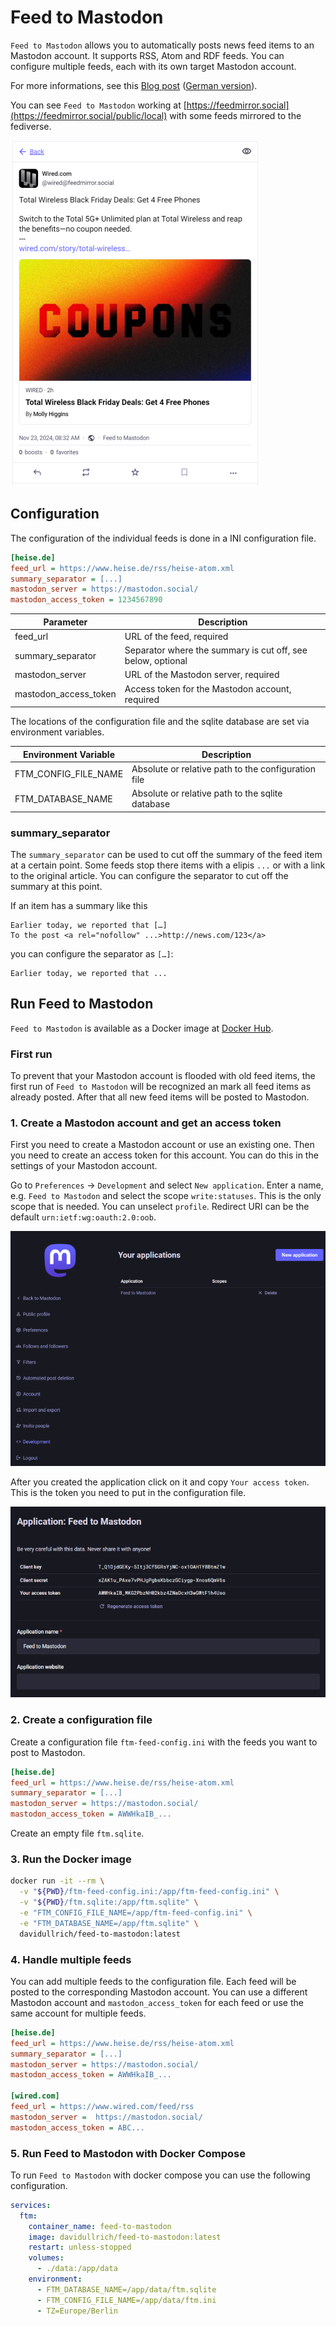 # Feed to Mastodon

`Feed to Mastodon` allows you to automatically posts news feed items to an Mastodon account.
It supports RSS, Atom and RDF feeds. You can configure multiple feeds, each with its own target
Mastodon account.

For more informations, see this [Blog post](https://production-ready.de/2024/11/24/feed-to-mastodon-en.html)
([German version](https://production-ready.de/2024/11/24/feed-to-mastodon.html)).

You can see `Feed to Mastodon` working at [https://feedmirror.social](https://feedmirror.social/public/local)
with some feeds mirrored to the fediverse.

![Mastodon Post Example](assets/screenshots/mastodon-wired-post.png)

## Configuration

The configuration of the individual feeds is done in a INI configuration file.

```ini
[heise.de]
feed_url = https://www.heise.de/rss/heise-atom.xml
summary_separator = [...]
mastodon_server = https://mastodon.social/
mastodon_access_token = 1234567890
```

| Parameter             | Description                                                 |
|-----------------------|-------------------------------------------------------------|
| feed_url              | URL of the feed, required                                   |
| summary_separator     | Separator where the summary is cut off, see below, optional |
| mastodon_server       | URL of the Mastodon server, required                        |
| mastodon_access_token | Access token for the Mastodon account, required             |

The locations of the configuration file and the sqlite database are set via environment variables.

| Environment Variable | Description                                         |
|----------------------|-----------------------------------------------------|
| FTM_CONFIG_FILE_NAME | Absolute or relative path to the configuration file |
| FTM_DATABASE_NAME    | Absolute or relative path to the sqlite database    |

### summary_separator

The `summary_separator` can be used to cut off the summary of the feed item at a certain point.
Some feeds stop there items with a elipis `...` or with a link to the original article. You can
configure the separator to cut off the summary at this point.

If an item has a summary like this
```
Earlier today, we reported that […]
To the post <a rel="nofollow" ...>http://news.com/123</a>
```

you can configure the separator as `[…]`:
```
Earlier today, we reported that ...
```

## Run Feed to Mastodon

`Feed to Mastodon` is available as a Docker image at [Docker Hub](https://hub.docker.com/r/davidullrich/feed-to-mastodon).

### First run

To prevent that your Mastodon account is flooded with old feed items, the first run of
`Feed to Mastodon` will be recognized an mark all feed items as already posted. After that
all new feed items will be posted to Mastodon.

### 1. Create a Mastodon account and get an access token

First you need to create a Mastodon account or use an existing one. Then you need to create an
access token for this account. You can do this in the settings of your Mastodon account.

Go to `Preferences` -> `Development` and select `New application`. Enter a name, e.g.
`Feed to Mastodon` and select the scope `write:statuses`. This is the only scope that is needed.
You can unselect `profile`. Redirect URI can be the default `urn:ietf:wg:oauth:2.0:oob`.

![Mastodon Your Applications](assets/screenshots/mastodon-your-applications.png)

After you created the application click on it and copy `Your access token`. This is the token you
need to put in the configuration file.

![Mastodon Application Feed to Mastodon](assets/screenshots/mastodon-application-feed-to-mastodon.png)

### 2. Create a configuration file

Create a configuration file `ftm-feed-config.ini` with the feeds you want to post to Mastodon.

```ini
[heise.de]
feed_url = https://www.heise.de/rss/heise-atom.xml
summary_separator = [...]
mastodon_server = https://mastodon.social/
mastodon_access_token = AWWHkaIB_...
```

Create an empty file `ftm.sqlite`.

### 3. Run the Docker image

``` bash
docker run -it --rm \
  -v "${PWD}/ftm-feed-config.ini:/app/ftm-feed-config.ini" \
  -v "${PWD}/ftm.sqlite:/app/ftm.sqlite" \
  -e "FTM_CONFIG_FILE_NAME=/app/ftm-feed-config.ini" \
  -e "FTM_DATABASE_NAME=/app/ftm.sqlite" \
  davidullrich/feed-to-mastodon:latest
```

### 4. Handle multiple feeds

You can add multiple feeds to the configuration file. Each feed will be posted to the corresponding
Mastodon account. You can use a different Mastodon account and `mastodon_access_token` for each feed
or use the same account for multiple feeds.

```ini
[heise.de]
feed_url = https://www.heise.de/rss/heise-atom.xml
summary_separator = [...]
mastodon_server = https://mastodon.social/
mastodon_access_token = AWWHkaIB_...

[wired.com]
feed_url = https://www.wired.com/feed/rss
mastodon_server =  https://mastodon.social/
mastodon_access_token = ABC...
```

### 5. Run Feed to Mastodon with Docker Compose

To run `Feed to Mastodon` with docker compose you can use the following configuration.

```yaml
services:
  ftm:
    container_name: feed-to-mastodon
    image: davidullrich/feed-to-mastodon:latest
    restart: unless-stopped
    volumes:
      - ./data:/app/data
    environment:
      - FTM_DATABASE_NAME=/app/data/ftm.sqlite
      - FTM_CONFIG_FILE_NAME=/app/data/ftm.ini
      - TZ=Europe/Berlin
```
